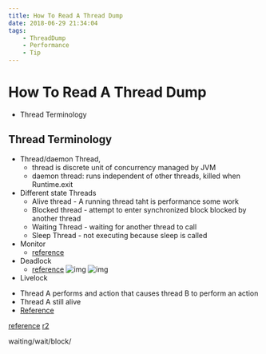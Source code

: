 ```yaml
---
title: How To Read A Thread Dump
date: 2018-06-29 21:34:04
tags:
    - ThreadDump
    - Performance
    - Tip
---
```


# How To Read A Thread Dump

- Thread Terminology


## Thread Terminology

- Thread/daemon Thread,
  * thread is discrete unit of concurrency managed by JVM
  * daemon thread: runs independent of other threads, killed when Runtime.exit
- Different state Threads
  * Alive thread - A running thread taht is performance some work
  * Blocked thread - attempt to enter synchronized block blocked by another thread
  * Waiting Thread - waiting for another thread to call
  * Sleep Thread - not executing because sleep is called
- Monitor
  * [reference](https://docs.oracle.com/javase/specs/jls/se10/html/jls-17.html#jls-17.1)
- Deadlock
  * [reference](https://en.wikipedia.org/wiki/Dining_philosophers_problem)
  ![img](https://dzone.com/storage/temp/9523858-deadlock-definition.png)
  ![img](https://dzone.com/storage/temp/9523858-deadlock-definition.png)
 - Livelock
  * Thread A performs and action that causes thread B to perform an action
  * Thread A still alive
  * [Reference](https://docs.oracle.com/javase/specs/jls/se10/html/jls-17.html)


[reference](https://dzone.com/articles/how-to-read-a-thread-dump)
[r2](https://dzone.com/articles/how-analyze-java-thread-dumps)

waiting/wait/block/
